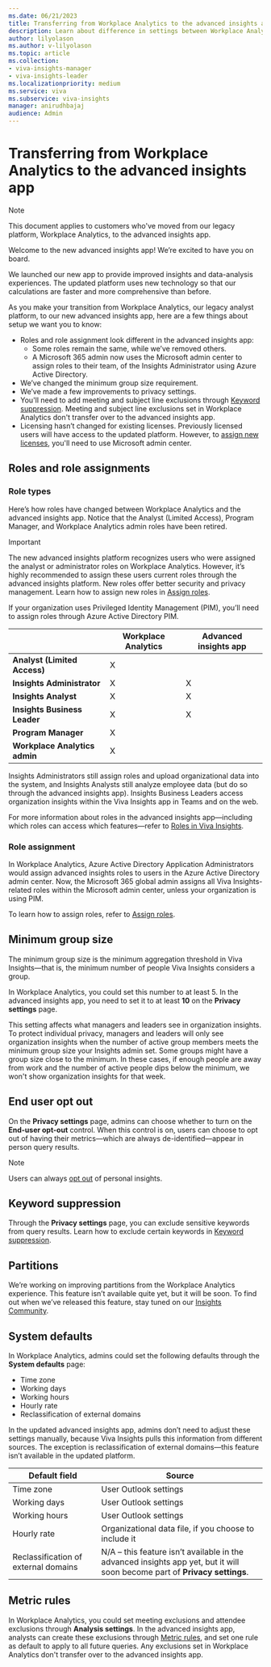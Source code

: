 ```yaml
---
ms.date: 06/21/2023
title: Transferring from Workplace Analytics to the advanced insights app
description: Learn about difference in settings between Workplace Analytics and the advanced insights app
author: lilyolason
ms.author: v-lilyolason
ms.topic: article
ms.collection: 
- viva-insights-manager
- viva-insights-leader
ms.localizationpriority: medium 
ms.service: viva
ms.subservice: viva-insights
manager: anirudhbajaj
audience: Admin
---
```



# Transferring from Workplace Analytics to the advanced insights app

>[!Note]
>This document applies to customers who've moved from our legacy platform, Workplace Analytics, to the advanced insights app. 

Welcome to the new advanced insights app! We’re excited to have you on board.

We launched our new app to provide improved insights and data-analysis experiences. The updated platform uses new technology so that our calculations are faster and more comprehensive than before.

As you make your transition from Workplace Analytics, our legacy analyst platform, to our new advanced insights app, here are a few things about setup we want you to know:

* Roles and role assignment look different in the advanced insights app:
    * Some roles remain the same, while we’ve removed others. 
    * A Microsoft 365 admin now uses the Microsoft admin center to assign roles to their team, of the Insights Administrator using Azure Active Directory.
* We’ve changed the minimum group size requirement.
* We’ve made a few improvements to privacy settings.
* You'll need to add meeting and subject line exclusions through [Keyword suppression](../admin/keyword-suppression.md). Meeting and subject line exclusions set in Workplace Analytics don't transfer over to the advanced insights app.
* Licensing hasn’t changed for existing licenses. Previously licensed users will have access to the updated platform. However, to [assign new licenses](assign-licenses.md), you'll need to use Microsoft admin center. 

## Roles and role assignments

### Role types

Here’s how roles have changed between Workplace Analytics and the advanced insights app. Notice that the Analyst (Limited Access), Program Manager, and Workplace Analytics admin roles have been retired.

>[!Important]
> The new advanced insights platform recognizes users who were assigned the analyst or administrator roles on Workplace Analytics. However, it’s highly recommended to assign these users current roles through the advanced insights platform. New roles offer better security and privacy management. Learn how to assign new roles in [Assign roles](assign-user-roles.md).
>
>If your organization uses Privileged Identity Management (PIM), you’ll need to assign roles through Azure Active Directory PIM.

|                  |Workplace Analytics |Advanced insights app|
|------------------|---------|--------|
|**Analyst (Limited Access)**|X  | |
|**Insights Administrator**|X  |X|
|**Insights Analyst**|X|X
|**Insights Business Leader**|X|X
|**Program Manager**|X|
|**Workplace Analytics admin** |X|

Insights Administrators still assign roles and upload organizational data into the system, and Insights Analysts still analyze employee data (but do so through the advanced insights app). Insights Business Leaders access organization insights within the Viva Insights app in Teams and on the web.

For more information about roles in the advanced insights app—including which roles can access which features—refer to [Roles in Viva Insights](user-roles.md).

### Role assignment

In Workplace Analytics, Azure Active Directory Application Administrators would assign advanced insights roles to users in the Azure Active Directory admin center. Now, the Microsoft 365 global admin assigns all Viva Insights-related roles within the Microsoft admin center, unless your organization is using PIM.

To learn how to assign roles, refer to [Assign roles](user-roles.md).

## Minimum group size

The minimum group size is the minimum aggregation threshold in Viva Insights—that is, the minimum number of people Viva Insights considers a group. 

In Workplace Analytics, you could set this number to at least 5. In the advanced insights app, you need to set it to at least **10** on the **Privacy settings** page.

This setting affects what managers and leaders see in organization insights. To protect individual privacy, managers and leaders will only see organization insights when the number of active group members meets the minimum group size your Insights admin set. Some groups might have a group size close to the minimum. In these cases, if enough people are away from work and the number of active people dips below the minimum, we won't show organization insights for that week.

## End user opt out

On the **Privacy settings** page, admins can choose whether to turn on the  **End-user opt-out** control. When this control is on, users can choose to opt out of having their metrics—which are always de-identified—appear in person query results.

>[!Note]
>Users can always [opt out](https://support.microsoft.com/topic/ecfd76f9-52ef-4882-9235-be1f59c25967) of personal insights.

## Keyword suppression

Through the **Privacy settings** page, you can exclude sensitive keywords from query results. Learn how to exclude certain keywords in [Keyword suppression](../admin/keyword-suppression.md).
 
## Partitions

We’re working on improving partitions from the Workplace Analytics experience. This feature isn’t available quite yet, but it will be soon. To find out when we’ve released this feature, stay tuned on our [Insights Community](https://techcommunity.microsoft.com/t5/viva-insights/ct-p/VivaInsights).

## System defaults

In Workplace Analytics, admins could set the following defaults through the **System defaults** page:

* Time zone
* Working days
* Working hours
* Hourly rate
* Reclassification of external domains

In the updated advanced insights app, admins don’t need to adjust these settings manually, because Viva Insights pulls this information from different sources. The exception is reclassification of external domains—this feature isn’t available in the updated platform. 

|Default field| Source|
|-------------|---------|
Time zone| User Outlook settings
Working days| User Outlook settings
Working hours| User Outlook settings
Hourly rate| Organizational data file, if you choose to include it
Reclassification of external domains| N/A – this feature isn’t available in the advanced insights app yet, but it will soon become part of **Privacy settings**.

## Metric rules

In Workplace Analytics, you could set meeting exclusions and attendee exclusions through **Analysis settings**. In the advanced insights app, analysts can create these exclusions through [Metric rules](../analyst/metric-rules.md), and set one rule as default to apply to all future queries. Any exclusions set in Workplace Analytics don't transfer over to the advanced insights app.